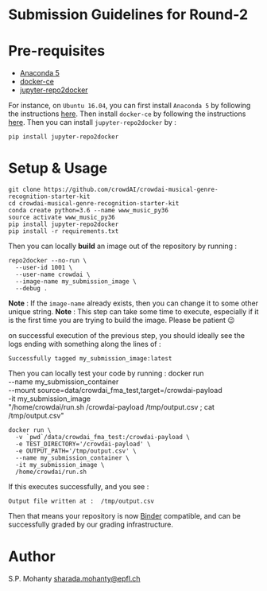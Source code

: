 # Submission Guidelines for Round-2

# Pre-requisites

* [Anaconda 5](https://www.anaconda.com/download/)
* [docker-ce](https://docs.docker.com/install/linux/docker-ce/ubuntu/)
* [jupyter-repo2docker](https://github.com/jupyter/repo2docker)

For instance, on `Ubuntu 16.04`, you can first install `Anaconda 5` by following
the instructions [here](https://www.anaconda.com/download/).
Then install `docker-ce` by following the instructions
[here](https://docs.docker.com/install/linux/docker-ce/ubuntu/#install-docker-ce).
Then you can install `jupyter-repo2docker` by :
```
pip install jupyter-repo2docker
```

# Setup & Usage

```
git clone https://github.com/crowdAI/crowdai-musical-genre-recognition-starter-kit
cd crowdai-musical-genre-recognition-starter-kit
conda create python=3.6 --name www_music_py36
source activate www_music_py36
pip install jupyter-repo2docker
pip install -r requirements.txt
```

Then you can locally **build** an image out of the repository by running :

```
repo2docker --no-run \
  --user-id 1001 \
  --user-name crowdai \
  --image-name my_submission_image \
  --debug .
```
**Note** : If the `image-name` already exists, then you can change it to some other unique string.
**Note** : This step can take some time to execute, especially if it is the first time you are trying to build the image. Please be patient :wink:

on successful execution of the previous step, you should ideally see the logs ending with something along the lines of :
```
Successfully tagged my_submission_image:latest
```

Then you can locally test your code by running :
docker run \
  --name my_submission_container \
  --mount source=data/crowdai_fma_test,target=/crowdai-payload \
  -it my_submission_image \
  "/home/crowdai/run.sh /crowdai-payload /tmp/output.csv ; cat /tmp/output.csv"

```
docker run \
  -v `pwd`/data/crowdai_fma_test:/crowdai-payload \
  -e TEST_DIRECTORY='/crowdai-payload' \
  -e OUTPUT_PATH='/tmp/output.csv' \
  --name my_submission_container \
  -it my_submission_image \
  /home/crowdai/run.sh
```

If this executes successfully, and you see :
```
Output file written at :  /tmp/output.csv
```
Then that means your repository is now [Binder](https://mybinder.org/) compatible,
and can be successfully graded by our grading infrastructure.

# Author
S.P. Mohanty <sharada.mohanty@epfl.ch>
